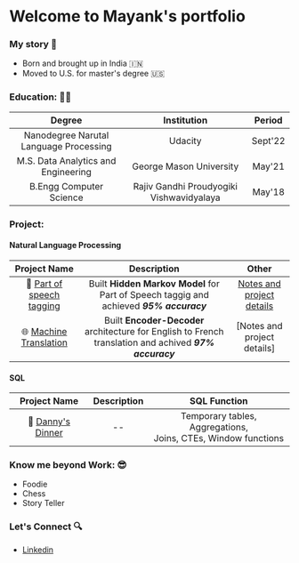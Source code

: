 
# Welcome to Mayank's portfolio 

### My story 📖
- Born and brought up in India 🇮🇳
- Moved to U.S. for master's degree 🇺🇸

### Education: :man_student:
   | **Degree**        | **Institution**           | **Period** |
   | :-------------: |:-------------:| :-----:|
   | Nanodegree Narutal Language Processing | Udacity                                  | Sept'22 |
   | M.S. Data Analytics and Engineering    | George Mason University                  | May'21 |
   | B.Engg Computer Science                | Rajiv Gandhi Proudyogiki Vishwavidyalaya | May'18 |


### Project:
#### Natural Language Processing
   | **Project Name**        | **Description**           | **Other**  |
   |:-------------: |:-------------:| :-----:|
   |📖 [Part of speech tagging](https://github.com/mayankdubey1996/NLP_Nanodegree/tree/main/POS_tagging) | Built **Hidden Markov Model** for Part of Speech taggig and achieved <i>**95% accuracy**</i> | [Notes and project details](https://github.com/mayankdubey1996/Notes/tree/main/HMM) |
   |🌐 [Machine Translation]() |Built **Encoder-Decoder** architecture for English to French translation and achived <i>**97% accuracy**</i>|[Notes and project details]|

 #### SQL
   | **Project Name**        | **Description**           | **SQL Function**  |
   | :-------------: |:-------------:| :-----:|
   |🍕 [Danny's Dinner](https://github.com/mayankdubey1996/SQL_case_study/blob/main/1.Dannys_Diner/solution.md)| --  | Temporary tables, Aggregations, <br/> Joins, CTEs, Window functions |
 
### Know me beyond Work: 😎
- Foodie
- Chess
- Story Teller

### Let's Connect :mag:
- [Linkedin](https://www.linkedin.com/in/mayank-dubey11/)


